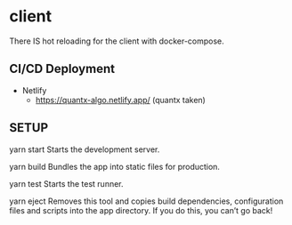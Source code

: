 # client

There IS hot reloading for the client with docker-compose.

## CI/CD Deployment

- Netlify 
  - https://quantx-algo.netlify.app/ (quantx taken)

## SETUP 

yarn start
  Starts the development server.

yarn build
  Bundles the app into static files for production.

yarn test
  Starts the test runner.

yarn eject
  Removes this tool and copies build dependencies, configuration files
  and scripts into the app directory. If you do this, you can’t go back!